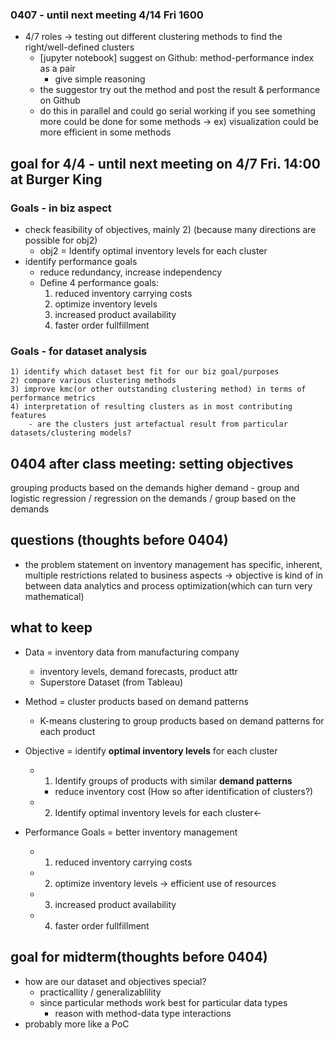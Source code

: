 ### 0407 - until next meeting 4/14 Fri 1600
- 4/7 roles -> testing out different clustering methods to find the right/well-defined clusters
	- [jupyter notebook] suggest on Github: method-performance index as a pair 
		- give simple reasoning
	- the suggestor try out the method and post the result & performance on Github
	- do this in parallel and could go serial working if you see something more could be done for some methods -> ex) visualization could be more efficient in some methods


## goal for 4/4 - until next meeting on 4/7 Fri. 14:00 at Burger King
### Goals - in biz aspect
- check feasibility of objectives, mainly 2) (because many directions are possible for obj2)
    - obj2 = Identify optimal inventory levels for each cluster
- identify performance goals 
    - reduce redundancy, increase independency
    - Define 4 performance goals:
        1) reduced inventory carrying costs
        2) optimize inventory levels
        3) increased product availability
        4) faster order fullfillment

### Goals - for dataset analysis
	1) identify which dataset best fit for our biz goal/purposes
    2) compare various clustering methods
	3) improve kmc(or other outstanding clustering method) in terms of performance metrics
	4) interpretation of resulting clusters as in most contributing features
		- are the clusters just artefactual result from particular datasets/clustering models?
	
## 0404 after class meeting: setting objectives
grouping products based on the demands
higher demand - group and logistic regression
/
regression on the demands
/
group based on the demands

## questions (thoughts before 0404)
- the problem statement on inventory management has specific, inherent, multiple restrictions related to business aspects -> objective is kind of in between data analytics and process optimization(which can turn very mathematical)

## what to keep
- Data = inventory data from manufacturing company
	- inventory levels, demand forecasts, product attr
	- Superstore Dataset (from Tableau)
	
- Method = cluster products based on demand patterns
	- K-means clustering to group products based on demand patterns for each product
	
- Objective = identify **optimal inventory levels** for each cluster
	- 1) Identify groups of products with similar **demand patterns**
		- reduce inventory cost (How so after identification of clusters?)
	- 2) Identify optimal inventory levels for each cluster<-
	
- Performance Goals = better inventory management 
	- 1) reduced inventory carrying costs
	- 2) optimize inventory levels -> efficient use of resources 
	- 3) increased product availability
	- 4) faster order fullfillment
	
## goal for midterm(thoughts before 0404)
- how are our dataset and objectives special? 
    - practicallity / generalizablility
	- since particular methods work best for particular data types 
        - reason with method-data type interactions
- probably more like a PoC


